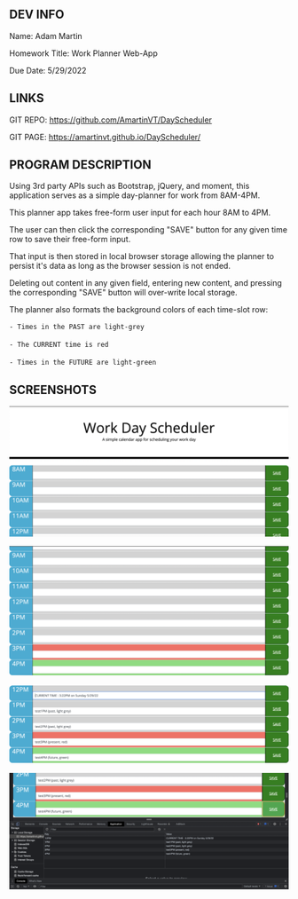 DEV INFO
---
Name: Adam Martin

Homework Title: Work Planner Web-App

Due Date: 5/29/2022

LINKS
---
GIT REPO: https://github.com/AmartinVT/DayScheduler

GIT PAGE: https://amartinvt.github.io/DayScheduler/

PROGRAM DESCRIPTION
---
Using 3rd party APIs such as Bootstrap, jQuery, and moment, this application serves as a simple day-planner for work from 8AM-4PM.

This planner app takes free-form user input for each hour 8AM to 4PM.

The user can then click the corresponding "SAVE" button for any given time row to save their free-form input.

That input is then stored in local browser storage allowing the planner to persist it's data as long as the browser session is not ended.

Deleting out content in any given field, entering new content, and pressing the corresponding "SAVE" button will over-write local storage.

The planner also formats the background colors of each time-slot row:
    
    - Times in the PAST are light-grey
    
    - The CURRENT time is red
    
    - Times in the FUTURE are light-green

SCREENSHOTS
---
![Screenshot of Header](Assets/screenshots/SS1.png)

![Screenshot of Current Time](Assets/screenshots/SS2.png)

![Screenshot of Data Entry](Assets/screenshots/SS3.png)

![Screenshot of Local Storage after Save](Assets/screenshots/SS4.png)
